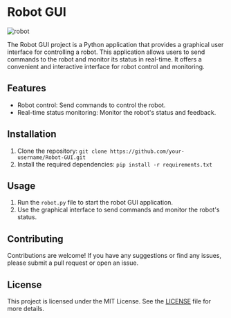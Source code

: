 # Robot GUI

![robot](https://github.com/RedisMadani/robot-gui/assets/136177376/655d80c6-e828-42bc-88fc-ec361bd9b08f)

The Robot GUI project is a Python application that provides a graphical user interface for controlling a robot. This application allows users to send commands to the robot and monitor its status in real-time. It offers a convenient and interactive interface for robot control and monitoring.

## Features
- Robot control: Send commands to control the robot.
- Real-time status monitoring: Monitor the robot's status and feedback.

## Installation
1. Clone the repository: `git clone https://github.com/your-username/Robot-GUI.git`
2. Install the required dependencies: `pip install -r requirements.txt`

## Usage
1. Run the `robot.py` file to start the robot GUI application.
2. Use the graphical interface to send commands and monitor the robot's status.

## Contributing
Contributions are welcome! If you have any suggestions or find any issues, please submit a pull request or open an issue.

## License
This project is licensed under the MIT License. See the [LICENSE](LICENSE) file for more details.
